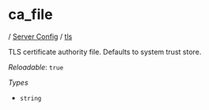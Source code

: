 # ca_file

/ [Server Config](/ref/config/index.md) / [tls](/ref/config/tls/index.md) 

TLS certificate authority file. Defaults to system trust store.

*Reloadable*: `true`

*Types*

- `string`


